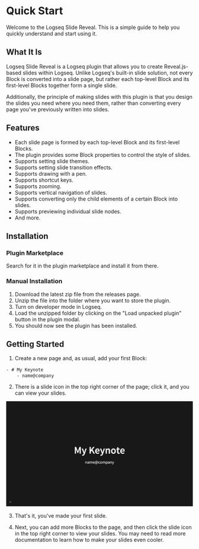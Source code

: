 # Quick Start

Welcome to the Logseq Slide Reveal. This is a simple guide to help you quickly understand and start using it.

## What It Is

Logseq Slide Reveal is a Logseq plugin that allows you to create Reveal.js-based slides within Logseq. Unlike Logseq's built-in slide solution, not every Block is converted into a slide page, but rather each top-level Block and its first-level Blocks together form a single slide.

Additionally, the principle of making slides with this plugin is that you design the slides you need where you need them, rather than converting every page you've previously written into slides.

## Features

- Each slide page is formed by each top-level Block and its first-level Blocks.
- The plugin provides some Block properties to control the style of slides.
- Supports setting slide themes.
- Supports setting slide transition effects.
- Supports drawing with a pen.
- Supports shortcut keys.
- Supports zooming.
- Supports vertical navigation of slides.
- Supports converting only the child elements of a certain Block into slides.
- Supports previewing individual slide nodes.
- And more.

## Installation

### Plugin Marketplace

Search for it in the plugin marketplace and install it from there.

### Manual Installation

1. Download the latest zip file from the releases page.
2. Unzip the file into the folder where you want to store the plugin.
3. Turn on developer mode in Logseq.
4. Load the unzipped folder by clicking on the "Load unpacked plugin" button in the plugin modal.
5. You should now see the plugin has been installed.

## Getting Started

1. Create a new page and, as usual, add your first Block:

```
- # My Keynote
	- name@company
```

2. There is a slide icon in the top right corner of the page; click it, and you can view your slides.

![](../assets/screenshot/getstarted.png)

3. That's it, you've made your first slide.

4. Next, you can add more Blocks to the page, and then click the slide icon in the top right corner to view your slides. You may need to read more documentation to learn how to make your slides even cooler.
